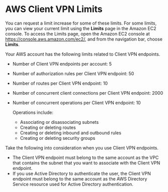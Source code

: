 # AWS Client VPN Limits<a name="limits"></a>

You can request a limit increase for some of these limits\. For some limits, you can view your current limit using the **Limits** page in the Amazon EC2 console\. To access the Limits page, open the Amazon EC2 console at [https://console\.aws\.amazon\.com/ec2/](https://console.aws.amazon.com/ec2/), and from the navigation bar, choose **Limits**\.

Your AWS account has the following limits related to Client VPN endpoints\.
+ Number of Client VPN endpoints per account: 5
+ Number of authorization rules per Client VPN endpoint: 50
+ Number of routes per Client VPN endpoint: 10
+ Number of concurrent client connections per Client VPN endpoint: 2000
+ Number of concurrent operations per Client VPN endpoint: 10

  Operations include:
  + Associating or disassociating subnets
  + Creating or deleting routes
  + Creating or deleting inbound and outbound rules
  + Creating or deleting security groups

Take the following into consideration when you use Client VPN endpoints\.
+ The Client VPN endpoint must belong to the same account as the VPC that contains the subnet that you want to associate with the Client VPN endpoint\. 
+ If you use Active Directory to authenticate the user, the Client VPN endpoint must belong to the same account as the AWS Directory Service resource used for Active Directory authentication\.